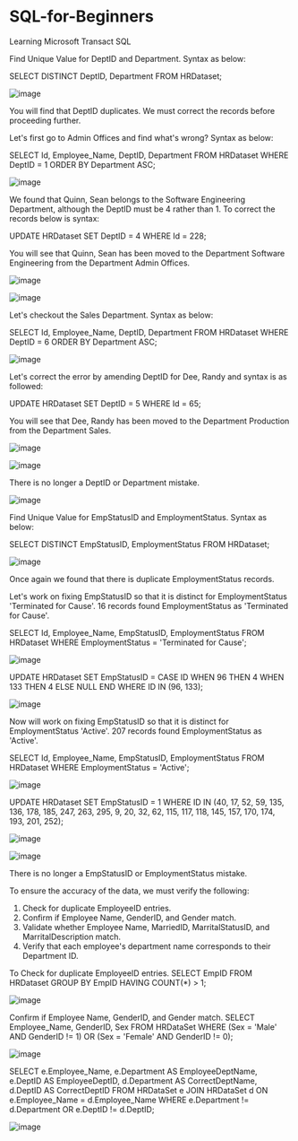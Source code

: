 # SQL-for-Beginners
Learning Microsoft Transact SQL

Find Unique Value for DeptID and Department. Syntax as below:

SELECT DISTINCT DeptID, Department FROM HRDataset;

![image](https://github.com/KamwaniAmit/SQL-for-Beginners/assets/142380910/e0299d09-6152-4358-ba2a-0bfb2764755b)

You will find that DeptID duplicates. We must correct the records before proceeding further.

Let's first go to Admin Offices and find what's wrong? Syntax as below:

SELECT Id, Employee_Name, DeptID, Department FROM HRDataset WHERE DeptID = 1 ORDER BY Department ASC;

![image](https://github.com/KamwaniAmit/SQL-for-Beginners/assets/142380910/638a3490-e9ba-4eef-98b6-139e52c10f93)

We found that Quinn, Sean belongs to the Software Engineering Department, although the DeptID must be 4 rather than 1. To correct the records below is syntax:

UPDATE HRDataset SET DeptID = 4 WHERE Id = 228;

You will see that Quinn, Sean has been moved to the Department Software Engineering from the Department Admin Offices.

![image](https://github.com/KamwaniAmit/SQL-for-Beginners/assets/142380910/b4b82a0d-c33a-479f-b74a-a0d1c40acc3d)

![image](https://github.com/KamwaniAmit/SQL-for-Beginners/assets/142380910/227c6fcd-932d-4bca-867b-966e7c39397d)

Let's checkout the Sales Department. Syntax as below:

SELECT Id, Employee_Name, DeptID, Department FROM HRDataset WHERE DeptID = 6 ORDER BY Department ASC;

![image](https://github.com/KamwaniAmit/SQL-for-Beginners/assets/142380910/8f28a49b-0935-4fa6-bd80-f06cc1227953)

Let's correct the error by amending DeptID for Dee, Randy and syntax is as followed:

UPDATE HRDataset SET DeptID = 5 WHERE Id = 65;

You will see that Dee, Randy has been moved to the Department Production from the Department Sales.

![image](https://github.com/KamwaniAmit/SQL-for-Beginners/assets/142380910/1f7c10af-270c-43a7-b29a-7e3d6071eef8)

![image](https://github.com/KamwaniAmit/SQL-for-Beginners/assets/142380910/8d51518a-a1c2-4b7e-927f-2ed2bc08bc01)

There is no longer a DeptID or Department mistake.

![image](https://github.com/KamwaniAmit/SQL-for-Beginners/assets/142380910/a3883d4e-f0e9-4791-baa9-e83c3f3fa8b1)

Find Unique Value for EmpStatusID and EmploymentStatus. Syntax as below:

SELECT DISTINCT EmpStatusID, EmploymentStatus FROM HRDataset;

![image](https://github.com/KamwaniAmit/SQL-for-Beginners/assets/142380910/143d7dfc-d646-4306-ba81-a293daf3bdbb)

Once again we found that there is duplicate EmploymentStatus records.

Let's work on fixing EmpStatusID so that it is distinct for EmploymentStatus 'Terminated for Cause'. 16 records found EmploymentStatus as 'Terminated for Cause'.

SELECT Id, Employee_Name, EmpStatusID, EmploymentStatus FROM HRDataset WHERE EmploymentStatus = 'Terminated for Cause';

![image](https://github.com/KamwaniAmit/SQL-for-Beginners/assets/142380910/cec04fe7-8eb5-4203-8065-7d578cab3b75)

UPDATE HRDataset SET EmpStatusID = 
CASE ID
WHEN 96 THEN 4
WHEN 133 THEN 4
ELSE NULL
END
WHERE ID IN (96, 133);

![image](https://github.com/KamwaniAmit/SQL-for-Beginners/assets/142380910/b53da1d7-2a1f-4127-9f6a-96ce9a3add49)

Now will work on fixing EmpStatusID so that it is distinct for EmploymentStatus 'Active'. 207 records found EmploymentStatus as 'Active'.

SELECT Id, Employee_Name, EmpStatusID, EmploymentStatus FROM HRDataset WHERE EmploymentStatus = 'Active';

![image](https://github.com/KamwaniAmit/SQL-for-Beginners/assets/142380910/83074ca6-2646-4e6f-819d-bc1501ec376c)

UPDATE HRDataset SET EmpStatusID = 1 WHERE ID IN (40, 17, 52, 59, 135, 136, 178, 185, 247, 263, 295, 9, 20, 32, 62, 115, 117, 118, 145, 157, 170, 174, 193, 201, 252);

![image](https://github.com/KamwaniAmit/SQL-for-Beginners/assets/142380910/2e6d84f1-4a2c-4e59-bb3d-fdbb616bc61c)

![image](https://github.com/KamwaniAmit/SQL-for-Beginners/assets/142380910/344d08e4-a9d9-4dc6-ba21-d374191b5e23)

There is no longer a EmpStatusID or EmploymentStatus mistake.

To ensure the accuracy of the data, we must verify the following:

1. Check for duplicate EmployeeID entries.
2. Confirm if Employee Name, GenderID, and Gender match.
3. Validate whether Employee Name, MarriedID, MarritalStatusID, and MarritalDescription match.
4. Verify that each employee's department name corresponds to their Department ID.

To Check for duplicate EmployeeID entries.
SELECT EmpID FROM HRDataset GROUP BY EmpID HAVING COUNT(*) > 1;

![image](https://github.com/KamwaniAmit/SQL-for-Beginners/assets/142380910/489d49d5-410a-41a3-b3c8-355462bab448)

Confirm if Employee Name, GenderID, and Gender match.
SELECT Employee_Name, GenderID, Sex FROM HRDataSet WHERE (Sex = 'Male' AND GenderID != 1) OR (Sex = 'Female' AND GenderID != 0);

![image](https://github.com/KamwaniAmit/SQL-for-Beginners/assets/142380910/7d2d9ae0-f736-4b5a-83e1-237f90106eda)



SELECT e.Employee_Name, e.Department AS EmployeeDeptName, e.DeptID AS EmployeeDeptID, d.Department AS CorrectDeptName, d.DeptID AS CorrectDeptID FROM HRDataSet e
JOIN HRDataSet d ON e.Employee_Name = d.Employee_Name WHERE e.Department != d.Department OR e.DeptID != d.DeptID;

![image](https://github.com/KamwaniAmit/SQL-for-Beginners/assets/142380910/f99885ff-ca70-47cd-b756-c89149cdf46d)

